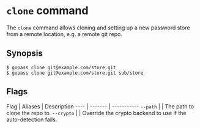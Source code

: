 # `clone` command

The `clone` command allows cloning and setting up a new password store
from a remote location, e.g. a remote git repo.

## Synopsis

```
$ gopass clone git@example.com/store.git
$ gopass clone git@example.com/store.git sub/store
```

## Flags

Flag | Aliases | Description
---- | ------- | -----------
`--path` | | The path to clone the repo to.
`--crypto` | | Override the crypto backend to use if the auto-detection fails.
